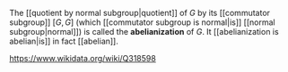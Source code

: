 The [[quotient by normal subgroup|quotient]] of $G$ by its [[commutator subgroup]] $[G,G]$ (which [[commutator subgroup is normal|is]] [[normal subgroup|normal]]) is called the **abelianization** of $G$. It [[abelianization is abelian|is]] in fact [[abelian]].

https://www.wikidata.org/wiki/Q318598